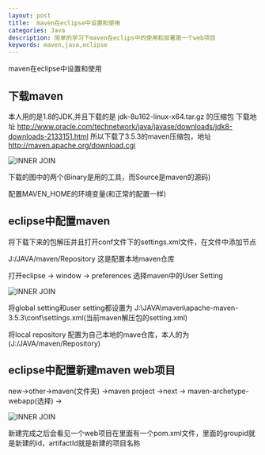 ```yaml
---
layout: post
title:  maven在eclipse中设置和使用
categories: Java
description: 简单的学习下maven在eclips中的使用和部署第一个web项目
keywords: maven,java,eclipse
---
```


maven在eclipse中设置和使用

##  下载maven
 
 本人用的是1.8的JDK,并且下载的是 jdk-8u162-linux-x64.tar.gz 的压缩包
 下载地址 http://www.oracle.com/technetwork/java/javase/downloads/jdk8-downloads-2133151.html
 所以下载了3.5.3的maven压缩包，地址 http://maven.apache.org/download.cgi
 
 ![INNER JOIN](https://chinakarl.github.io/images/posts/java/maven-download.png)

 下载的图中的两个(Binary是用的工具，而Source是maven的源码)

 配置MAVEN_HOME的环境变量(和正常的配置一样)

## eclipse中配置maven
   
   将下载下来的包解压并且打开conf文件下的settings.xml文件，在文件中添加节点

   <localRepository>J:/JAVA/maven/Repository</localRepository> 这是配置本地maven仓库


   打开eclipse -> window -> preferences 选择maven中的User Setting

   ![INNER JOIN](https://chinakarl.github.io/images/posts/java/maven-eclipse-usersetting.png)

   将global setting和user setting都设置为 J:\JAVA\maven\apache-maven-3.5.3\conf\settings.xml(当前maven解压包的setting.xml)

   将local repository 配置为自己本地的mave仓库，本人的为(J:/JAVA/maven/Repository)


## eclipse中配置新建maven web项目

   new->other->maven(文件夹) ->maven project ->next -> maven-archetype-webapp(选择) -> 

   ![INNER JOIN](https://chinakarl.github.io/images/posts/java/maven-create-project.png)

   新建完成之后会看见一个web项目在里面有一个pom.xml文件，里面的groupid就是新建的id，artifactId就是新建的项目名称






  
